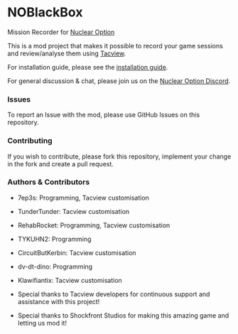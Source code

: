 # NOBlackBox
Mission Recorder for [Nuclear Option](https://store.steampowered.com/app/2168680/Nuclear_Option/)

This is a mod project that makes it possible to record your game sessions and review/analyse them using [Tacview](https://www.tacview.net/).

For installation guide, please see the [installation guide](./INSTALL.md).

For general discussion & chat, please join us on the [Nuclear Option Discord](https://discord.gg/nuclear-option-909034158205059082).

### Issues
To report an Issue with the mod, please use GitHub Issues on this repository.

### Contributing
If you wish to contribute, please fork this repository, implement your change in the fork and create a pull request.

### Authors & Contributors
- 7ep3s: Programming, Tacview customisation

- TunderTunder: Tacview customisation

- RehabRocket: Programming, Tacview customisation

- TYKUHN2: Programming

- CircuitButKerbin: Tacview customisation

- dv-dt-dino: Programming

- Klawifiantix: Tacview customisation

- Special thanks to Tacview developers for continuous support and assistance with this project!
- Special thanks to Shockfront Studios for making this amazing game and letting us mod it!
